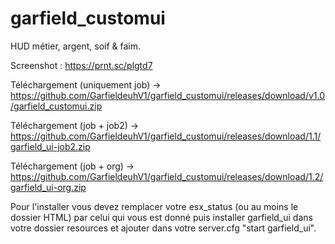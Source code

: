 # garfield_customui
HUD métier, argent, soif &amp; faim.

Screenshot : https://prnt.sc/plgtd7

Téléchargement (uniquement job) -> https://github.com/GarfieldeuhV1/garfield_customui/releases/download/v1.0/garfield_customui.zip

Téléchargement (job + job2) -> https://github.com/GarfieldeuhV1/garfield_customui/releases/download/1.1/garfield_ui-job2.zip

Téléchargement (job + org) -> https://github.com/GarfieldeuhV1/garfield_customui/releases/download/1.2/garfield_ui-org.zip

Pour l'installer vous devez remplacer votre esx_status (ou au moins le dossier HTML) par celui qui vous est donné puis installer garfield_ui dans votre dossier resources et ajouter dans votre server.cfg "start garfield_ui".
